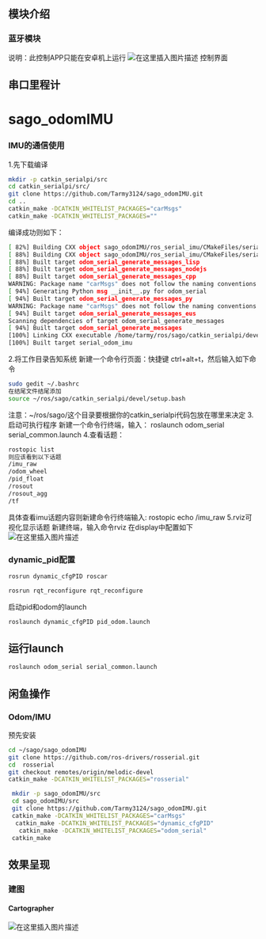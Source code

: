 ## 模块介绍
### 蓝牙模块
说明：此控制APP只能在安卓机上运行
![在这里插入图片描述](https://img-blog.csdnimg.cn/20210105223213115.png?x-oss-process=image/watermark,type_ZmFuZ3poZW5naGVpdGk,shadow_10,text_aHR0cHM6Ly9ibG9nLmNzZG4ubmV0L3dlaXhpbl80NTg2NzAzMg==,size_16,color_FFFFFF,t_70)
控制界面

## 串口里程计

# sago_odomIMU
### IMU的通信使用
1.先下载编译
```bash
mkdir -p catkin_serialpi/src
cd catkin_serialpi/src/
git clone https://github.com/Tarmy3124/sago_odomIMU.git
cd ..
catkin_make -DCATKIN_WHITELIST_PACKAGES="carMsgs"
catkin_make -DCATKIN_WHITELIST_PACKAGES=""
```
编译成功则如下：
```bash
[ 82%] Building CXX object sago_odomIMU/ros_serial_imu/CMakeFiles/serial_odom_imu.dir/ImuCommand.cpp.o
[ 88%] Building CXX object sago_odomIMU/ros_serial_imu/CMakeFiles/serial_odom_imu.dir/serial_example_node1.cpp.o
[ 88%] Built target odom_serial_generate_messages_lisp
[ 88%] Built target odom_serial_generate_messages_nodejs
[ 88%] Built target odom_serial_generate_messages_cpp
WARNING: Package name "carMsgs" does not follow the naming conventions. It should start with a lower case letter and only contain lower case letters, digits, underscores, and dashes.
[ 94%] Generating Python msg __init__.py for odom_serial
[ 94%] Built target odom_serial_generate_messages_py
WARNING: Package name "carMsgs" does not follow the naming conventions. It should start with a lower case letter and only contain lower case letters, digits, underscores, and dashes.
[ 94%] Built target odom_serial_generate_messages_eus
Scanning dependencies of target odom_serial_generate_messages
[ 94%] Built target odom_serial_generate_messages
[100%] Linking CXX executable /home/tarmy/ros/sago/catkin_serialpi/devel/lib/odom_serial/serial_odom_imu
[100%] Built target serial_odom_imu
```
2.将工作目录告知系统
新建一个命令行页面：快捷键 ctrl+alt+t，然后输入如下命令
```bash
sudo gedit ~/.bashrc 
在结尾文件结尾添加
source ~/ros/sago/catkin_serialpi/devel/setup.bash
```
注意：~/ros/sago/这个目录要根据你的catkin_serialpi代码包放在哪里来决定
3.启动可执行程序
新建一个命令行终端，输入：
roslaunch odom_serial serial_common.launch
4.查看话题：
```bash
rostopic list 
则应该看到以下话题
/imu_raw
/odom_wheel
/pid_float
/rosout
/rosout_agg
/tf
```
具体查看imu话题内容则新建命令行终端输入:
rostopic echo /imu_raw
5.rviz可视化显示话题
新建终端，输入命令rviz
在display中配置如下
![在这里插入图片描述](https://img-blog.csdnimg.cn/20210114152608979.png?x-oss-process=image/watermark,type_ZmFuZ3poZW5naGVpdGk,shadow_10,text_aHR0cHM6Ly9ibG9nLmNzZG4ubmV0L3dlaXhpbl80NTg2NzAzMg==,size_16,color_FFFFFF,t_70)

### dynamic_pid配置
```bash
rosrun dynamic_cfgPID roscar
```

```bash
rosrun rqt_reconfigure rqt_reconfigure
```
启动pid和odom的launch

```bash
roslaunch dynamic_cfgPID pid_odom.launch
```
## 运行launch

```bash
roslaunch odom_serial serial_common.launch
```
## 闲鱼操作
### Odom/IMU
预先安装

```bash
cd ~/sago/sago_odomIMU
git clone https://github.com/ros-drivers/rosserial.git
cd  rosserial
git checkout remotes/origin/melodic-devel
catkin_make -DCATKIN_WHITELIST_PACKAGES="rosserial"
```

```bash
 mkdir -p sago_odomIMU/src
 cd sago_odomIMU/src
 git clone https://github.com/Tarmy3124/sago_odomIMU.git
 catkin_make -DCATKIN_WHITELIST_PACKAGES="carMsgs"
  catkin_make -DCATKIN_WHITELIST_PACKAGES="dynamic_cfgPID"
   catkin_make -DCATKIN_WHITELIST_PACKAGES="odom_serial"
 catkin_make
```
## 效果呈现
### 建图
#### Cartographer
![在这里插入图片描述](https://img-blog.csdnimg.cn/20210105222936777.png?x-oss-process=image/watermark,type_ZmFuZ3poZW5naGVpdGk,shadow_10,text_aHR0cHM6Ly9ibG9nLmNzZG4ubmV0L3dlaXhpbl80NTg2NzAzMg==,size_16,color_FFFFFF,t_70)
